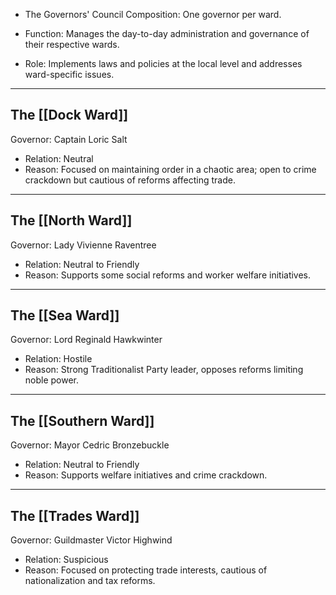 - The Governors' Council Composition: One governor per ward.

- Function: Manages the day-to-day administration and governance of their respective wards.

- Role: Implements laws and policies at the local level and addresses ward-specific issues.

___
## The [[Dock Ward]]

Governor: Captain Loric Salt

- Relation: Neutral
- Reason: Focused on maintaining order in a chaotic area; open to crime crackdown but cautious of reforms affecting trade.
___
## The [[North Ward]]

Governor: Lady Vivienne Raventree

- Relation: Neutral to Friendly
- Reason: Supports some social reforms and worker welfare initiatives.
___
## The [[Sea Ward]]

Governor: Lord Reginald Hawkwinter

- Relation: Hostile
- Reason: Strong Traditionalist Party leader, opposes reforms limiting noble power.
___
## The [[Southern Ward]]

Governor: Mayor Cedric Bronzebuckle

- Relation: Neutral to Friendly
- Reason: Supports welfare initiatives and crime crackdown.
___
## The [[Trades Ward]]

Governor: Guildmaster Victor Highwind

- Relation: Suspicious
- Reason: Focused on protecting trade interests, cautious of nationalization and tax reforms.